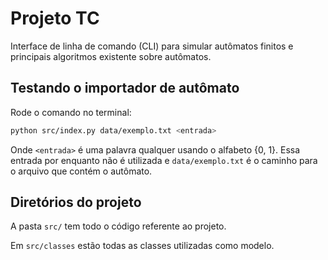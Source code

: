 # Projeto TC

Interface de linha de comando (CLI) para simular autômatos finitos e principais algoritmos existente sobre autômatos.

## Testando o importador de autômato

Rode o comando no terminal:

```zsh
python src/index.py data/exemplo.txt <entrada>
```

Onde `<entrada>` é uma palavra qualquer usando o alfabeto {0, 1}. Essa entrada por enquanto não é utilizada e `data/exemplo.txt` é o caminho para o arquivo que contém o autômato.

## Diretórios do projeto

A pasta `src/` tem todo o código referente ao projeto.

Em `src/classes` estão todas as classes utilizadas como modelo.
